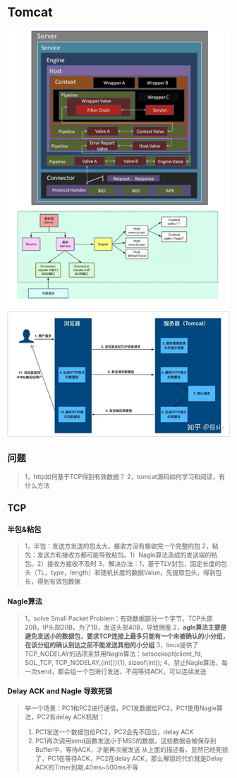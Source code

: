 # Tomcat

![tomcat框架结构](./tomcat-framework.png "tomcat框架结构")
![tomcat大致处理流程](./tomcat_struct.png "")

![tomcat大致处理流程](./tomcat-process.jpg "")

## 问题
>1，http如何基于TCP得到有效数据？
>2，tomcat源码如何学习和阅读，有什么方法

## TCP

### 半包&粘包
>1，半包：发送方发送的包太大，接收方没有接收完一个完整的包
>2，粘包：发送方和接收方都可能导致粘包。1）Nagle算法造成的发送端的粘包。2）接收方接收不及时
>3，解决办法：1，基于TLV封包，固定长度的包头（TL，type，length）和随机长度的数据Value，先提取包头，得到包长，得到有效包数据

### Nagle算法
>1，solve Small Packet Problem：有效数据部分一个字节，TCP头部20B，IP头部20B，为了1B，发送头部40B，导致拥塞
>2，**agle算法主要是避免发送小的数据包，要求TCP连接上最多只能有一个未被确认的小分组，在该分组的确认到达之前不能发送其他的小分组**
>3，linux提供了TCP_NODELAY的选项来禁用Nagle算法：setsockopt(client_fd, SOL_TCP, TCP_NODELAY,(int[]){1}, sizeof(int));
>4，禁止Nagle算法，每一次send，都会组一个包进行发送，不用等待ACK，可以连续发送

### Delay ACK and Nagle 导致死锁
>举一个场景：PC1和PC2进行通信，PC1发数据给PC2，PC1使用Nagle算法，PC2有delay ACK机制：
>1. PC1发送一个数据包给PC2，PC2会先不回应，delay ACK
>2. PC1再次调用send函数发送小于MSS的数据，这些数据会被保存到Buffer中，等待ACK，才能再次被发送
>从上面的描述看，显然已经死锁了，PC1在等待ACK，PC2在delay ACK，那么解锁的代价就是Delay ACK的Timer到期,40ms~500ms不等